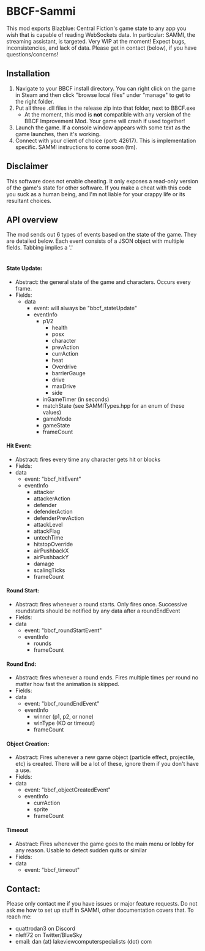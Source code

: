 # BBCF-Sammi

This mod exports Blazblue: Central Fiction's game state to any app you wish that is capable of reading WebSockets data. In particular: SAMMI, the streaming assistant, is targeted.
Very WIP at the moment! Expect bugs, inconsistencies, and lack of data. Please get in contact (below), if you have questions/concerns!

## Installation
1. Navigate to your BBCF install directory. You can right click on the game in Steam and then click "browse local files" under "manage" to get to the right folder.
2. Put all three .dll files in the release zip into that folder, next to BBCF.exe
    * At the moment, this mod is **not** compatible with any version of the BBCF Improvement Mod. Your game will crash if used together!
3. Launch the game. If a console window appears with some text as the game launches, then it's working.
4. Connect with your client of choice (port: 42617). This is implementation specific. SAMMI instructions to come soon (tm).

## Disclaimer
This software does not enable cheating. It only exposes a read-only version of the game's state for other software. If you make a cheat with this code you suck as a human being, and I'm not liable for your crappy life or its resultant choices.

## API overview
The mod sends out 6 types of events based on the state of the game. They are detailed below.
Each event consists of a JSON object with multiple fields. Tabbing implies a '.'
<br><br>
#### State Update:
* Abstract: the general state of the game and characters. Occurs every frame.
* Fields:
    * data
	    * event: will always be "bbcf_stateUpdate"
	    * eventInfo
    		* p1/2
    			* health
    			* posx
    			* character
    			* prevAction
    			* currAction
    			* heat
    			* Overdrive
    			* barrierGauge
    			* drive
    			* maxDrive
    			* side
			* inGameTimer (in seconds)
			* matchState (see SAMMITypes.hpp for an enum of these values)
			* gameMode
			* gameState
    		* frameCount

#### Hit Event:
* Abstract: fires every time any character gets hit or blocks
* Fields:
* data
	* event: "bbcf_hitEvent"
	* eventInfo
		* attacker
		* attackerAction
		* defender
		* defenderAction
		* defenderPrevAction
		* attackLevel
		* attackFlag
		* untechTime
		* hitstopOverride
		* airPushbackX
		* airPushbackY
		* damage
		* scalingTicks
		* frameCount

#### Round Start:
* Abstract: fires whenever a round starts. Only fires once. Successive roundstarts should be notified by any data after a roundEndEvent
* Fields:
* data
	* event: "bbcf_roundStartEvent"
	* eventInfo
		* rounds
		* frameCount

#### Round End:
* Abstract: fires whenever a round ends. Fires multiple times per round no matter how fast the animation is skipped.
* Fields:
* data
	* event: "bbcf_roundEndEvent"
	* eventInfo
		* winner (p1, p2, or none)
		* winType (KO or timeout)
		* frameCount

#### Object Creation:
* Abstract: Fires whenever a new game object (particle effect, projectile, etc) is created. There will be a lot of these, ignore them if you don't have a use.
* Fields:
* data
	* event: "bbcf_objectCreatedEvent"
	* eventInfo
		* currAction
		* sprite
		* frameCount
		
#### Timeout
* Abstract: Fires whenever the game goes to the main menu or lobby for any reason. Usable to detect sudden quits or similar
* Fields:
* data
	* event: "bbcf_timeout"


## Contact:
Please only contact me if you have issues or major feature requests. Do not ask me how to set up stuff in SAMMI, other documentation covers that.
To reach me:
* quattrodan3 on Discord
* nleff72 on Twitter/BlueSky
* email: dan (at) lakeviewcomputerspecialists (dot) com
